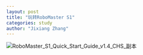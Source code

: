 ```yaml
---
layout: post
title: "玩转RoboMaster S1"
categories: study
author: "Jixiang Zhang"
---
```


![RoboMaster_S1_Quick_Start_Guide_v1.4_CHS_副本](https://tva1.sinaimg.cn/large/d494c514ly1gaq6c7v1knj20ol0spqdf.jpg)